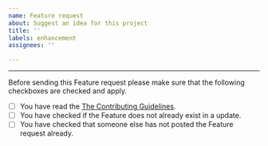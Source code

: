 ```yaml
---
name: Feature request
about: Suggest an idea for this project
title: ''
labels: enhancement
assignees: ''

---
```


___________________________________________________________________________________________________________
Before sending this Feature request please make sure that the following checkboxes are checked and apply.
- [ ] You have read the [The Contributing Guidelines](https://github.com/annpocoyo/Folder-Locker/blob/main/CONTRIBUTING.md).
- [ ] You have checked if the Feature does not already exist in a update.
- [ ] You have checked that someone else has not posted the Feature request already.
